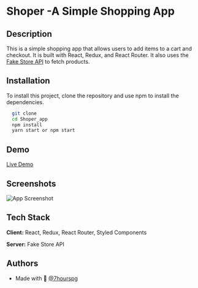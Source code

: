 # Shoper -A Simple Shopping App

## Description

This is a simple shopping app that allows users to add items to a cart and checkout. It is built with React, Redux, and React Router. It also uses the [Fake Store API](https://fakestoreapi.com/) to fetch products.

## Installation

To install this project, clone the repository and use npm to install the dependencies.

```bash
  git clone
  cd Shoper_app
  npm install
  yarn start or npm start
```

## Demo

[Live Demo](https://shoper-app.netlify.app/)

## Screenshots

![App Screenshot](https://i.ibb.co/0YQYQ0L/shoper.png)

## Tech Stack

**Client:** React, Redux, React Router, Styled Components

**Server:** Fake Store API

## Authors

-  Made with 💖 [@7hourspg](https://github.com/7hourspg)
